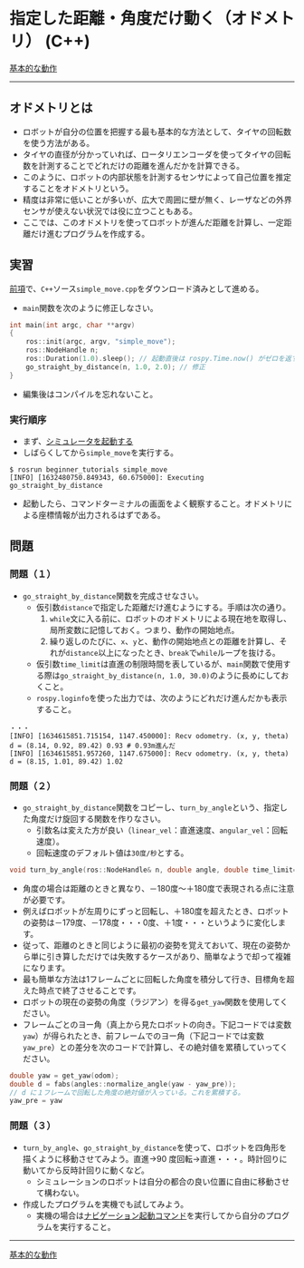 # 指定した距離・角度だけ動く（オドメトリ） (C++)

[基本的な動作](./Home.md)

---

## オドメトリとは

- ロボットが自分の位置を把握する最も基本的な方法として、タイヤの回転数を使う方法がある。
- タイヤの直径が分かっていれば、ロータリエンコーダを使ってタイヤの回転数を計測することでどれだけの距離を進んだかを計算できる。
- このように、ロボットの内部状態を計測するセンサによって自己位置を推定することをオドメトリという。
- 精度は非常に低いことが多いが、広大で周囲に壁が無く、レーザなどの外界センサが使えない状況では役に立つこともある。
- ここでは、このオドメトリを使ってロボットが進んだ距離を計算し、一定距離だけ進むプログラムを作成する。

## 実習

[前項](./simple_move_cpp_01.md)で、`C++`ソース`simple_move.cpp`をダウンロード済みとして進める。

- `main`関数を次のように修正しなさい。

```c++
int main(int argc, char **argv)
{
    ros::init(argc, argv, "simple_move");
    ros::NodeHandle n;
    ros::Duration(1.0).sleep(); // 起動直後は rospy.Time.now() がゼロを返す．
    go_straight_by_distance(n, 1.0, 2.0); // 修正
}
```

- 編集後はコンパイルを忘れないこと。

### 実行順序

- まず、[シミュレータを起動する](../stage_simulator/stage_simulator_01.md)
- しばらくしてから`simple_move`を実行する。

```shell
$ rosrun beginner_tutorials simple_move
[INFO] [1632480750.849343, 60.675000]: Executing go_straight_by_distance
```

- 起動したら、コマンドターミナルの画面をよく観察すること。オドメトリによる座標情報が出力されるはずである。

## 問題

### 問題（１）

- `go_straight_by_distance`関数を完成させなさい。
  - 仮引数`distance`で指定した距離だけ進むようにする。手順は次の通り。
    1. `while`文に入る前に、ロボットのオドメトリによる現在地を取得し、局所変数に記憶しておく。つまり、動作の開始地点。
    2. 繰り返しのたびに、`x`、`y`と、動作の開始地点との距離を計算し、それが`distance`以上になったとき、`break`で`while`ループを抜ける。
  - 仮引数`time_limit`は直進の制限時間を表しているが、`main`関数で使用する際は`go_straight_by_distance(n, 1.0, 30.0)`のように長めにしておくこと。
  - `rospy.loginfo`を使った出力では、次のようにどれだけ進んだかも表示すること。

```shell
・・・
[INFO] [1634615851.715154, 1147.450000]: Recv odometry. (x, y, theta) d = (8.14, 0.92, 89.42) 0.93 # 0.93m進んだ
[INFO] [1634615851.957260, 1147.675000]: Recv odometry. (x, y, theta) d = (8.15, 1.01, 89.42) 1.02
```

### 問題（２）

- `go_straight_by_distance`関数をコピーし、`turn_by_angle`という、指定した角度だけ旋回する関数を作りなさい。
  - 引数名は変えた方が良い（`linear_vel`：直進速度、`angular_vel`：回転速度）。
  - 回転速度のデフォルト値は`30度/秒`とする。

```c++
void turn_by_angle(ros::NodeHandle& n, double angle, double time_limit=999, double angular_vel=???, const std::string&topic="/odom", const std::string&cmd_vel="/cmd_vel", double msg_wait=1.0); // 初期値はどうする？
```

- 角度の場合は距離のときと異なり、－180度～＋180度で表現される点に注意が必要です。
- 例えばロボットが左周りにずっと回転し、＋180度を超えたとき、ロボットの姿勢は－179度、－178度・・・0度、＋1度・・・というように変化します。
- 従って、距離のときと同じように最初の姿勢を覚えておいて、現在の姿勢から単に引き算しただけでは失敗するケースがあり、簡単なようで却って複雑になります。
- 最も簡単な方法は1フレームごとに回転した角度を積分して行き、目標角を超えた時点で終了させることです。
- ロボットの現在の姿勢の角度（ラジアン）を得る`get_yaw`関数を使用してください。
- フレームごとのヨー角（真上から見たロボットの向き。下記コードでは変数`yaw`）が得られたとき、前フレームでのヨー角（下記コードでは変数`yaw_pre`）との差分を次のコードで計算し、その絶対値を累積していってください。

```c++
double yaw = get_yaw(odom);
double d = fabs(angles::normalize_angle(yaw - yaw_pre));
// d に１フレームで回転した角度の絶対値が入っている。これを累積する。
yaw_pre = yaw
```

### 問題（３）

- `turn_by_angle`、`go_straight_by_distance`を使って、ロボットを四角形を描くように移動させてみよう。直進->90 度回転->直進・・・。時計回りに動いてから反時計回りに動くなど。
  - シミュレーションのロボットは自分の都合の良い位置に自由に移動させて構わない。
- 作成したプログラムを実機でも試してみよう。
  - 実機の場合は[ナビゲーション起動コマンド](https://github.com/KMiyawaki/oit_navigation_minibot_light_01#%E3%83%8A%E3%83%93%E3%82%B2%E3%83%BC%E3%82%B7%E3%83%A7%E3%83%B3)を実行してから自分のプログラムを実行すること。

---

[基本的な動作](./Home.md)
